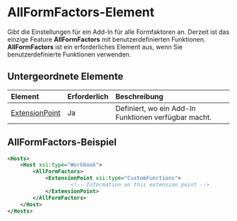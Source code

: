 # <a name="allformfactors-element"></a>AllFormFactors-Element

Gibt die Einstellungen für ein Add-In für alle Formfaktoren an. Derzeit ist das einzige Feature **AllFormFactors** mit benutzerdefinierten Funktionen. **AllFormFactors** ist ein erforderliches Element aus, wenn Sie benutzerdefinierte Funktionen verwenden.

## <a name="child-elements"></a>Untergeordnete Elemente

|  Element |  Erforderlich  |  Beschreibung  |
|:-----|:-----|:-----|
|  [ExtensionPoint](extensionpoint.md) |  Ja |  Definiert, wo ein Add-In Funktionen verfügbar macht. |

## <a name="allformfactors-example"></a>AllFormFactors-Beispiel

```xml
<Hosts>
    <Host xsi:type="Workbook">
        <AllFormFactors>
            <ExtensionPoint xsi:type="CustomFunctions">
                    <!-- Information on this extension point -->
            </ExtensionPoint>
        </AllFormFactors>
    </Host>
</Hosts>
```
